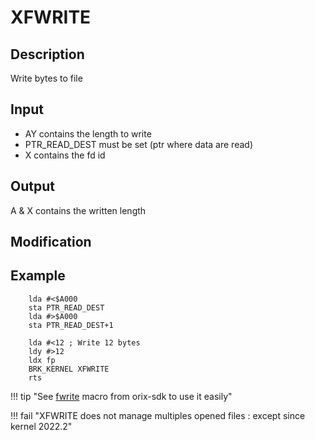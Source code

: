 # XFWRITE

## Description

Write bytes to file

## Input

* AY contains the length to write
* PTR_READ_DEST must be set (ptr where data are read)
* X contains the fd id

## Output

A & X contains the written length

## Modification

## Example

```ca65
    lda #<$A000
    sta PTR_READ_DEST
    lda #>$A000
    sta PTR_READ_DEST+1

    lda #<12 ; Write 12 bytes
    ldy #>12
    ldx fp
    BRK_KERNEL XFWRITE
    rts
```

!!! tip "See [fwrite](../../../developer_manual/orixsdk_macros/fwrite) macro from orix-sdk to use it easily"

!!! fail "XFWRITE does not manage multiples opened files : except since kernel 2022.2"
